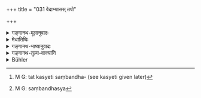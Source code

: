 +++
title = "031 वेदाभ्यासस् तपो"

+++

<details><summary>गङ्गानथ-मूलानुवादः</summary>

Vedic study, austerity, knowledge, purity, control over the organs, practice of virtue and meditation on the Soul,—are the characteristics of the quality of ‘Sattva.’—(31)
</details>

<details><summary>मेधातिथिः</summary>

तत्संबन्ध**गुणलक्षणम्**[^८०] इत्य् एवं वक्तव्यतया प्रतिज्ञायते ।  **सात्विकम्** इति कथंचिद् योजयितव्यम् । गुणो लक्ष्यते येन तद् **गुणलक्षणम्** । तत् कस्येति । **सात्विकम्** इति संबन्धः । प्रयोजनं समुदाय-संबन्ध्यवयवा अपि दृश्यन्ते । तेनैतद् उक्तं भवति । सत्त्वस्य[^८१] गुणस्यैतल् लक्षणम् । 

यथा देवदत्तस्य गुरुकुलम् । गुरुर् उपसर्जनी-भूतो ऽपि देवदत्त-पदेन संबध्यते, तद्-वद् एतत् द्रष्टव्यम् । पदार्था व्याख्याताः ॥ १२.३१ ॥


[^८१]:
     M G: saṃbandhasya


[^८०]:
     M G: tat kasyeti saṃbandha- (see kasyeti given later)
</details>

<details><summary>गङ्गानथ-भाष्यानुवादः</summary>

‘*The characteristics of the quality*’ is the declaration of the subject of treatment.

The term ‘*sāttvikam*’ is to be construed with difficulty as follows:—‘*Guṇalakṣaṇam*’ is *that by which the quality is characterised*; and the question arising ‘of what quality?’—the answer is supplied by the term ‘*sāttvikam*,’ ‘*of sattva*.’—When need arises, even the part of a compound becomes construed by itself, with another word; and the meaning thus comes to be that—‘this is the characteristic of the quality of ‘*Sattva*.’ This phrase should be understood to stand on the same footing as the phrase ‘*devadattasya gurukulam*,’ where the term ‘*guru*’ though forming the subordinate factor of the compound ‘*gurukulam*,’ is construed with the term ‘*devadattasya*.’

The meaning of the words has been already explained.—(31)
</details>

<details><summary>गङ्गानथ-तुल्य-वाक्यानि</summary>

*Yājñavalkya* (3.136).—‘Knowing the Self, pure, self-controlled, devoted
to austerities, with senses under control, acting righteously, and
cognisant with the Veda, a man abounds in the attribute of *Sattva* and
is born among celestial beings.’

[(See 83,
below.)]
</details>

<details><summary>Bühler</summary>

031	The study of the Vedas, austerity, (the pursuit of) knowledge, purity, control over the organs, the performance of meritorious acts and meditation on the Soul, (are) the marks of the quality of Goodness.
</details>
